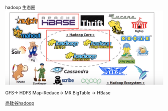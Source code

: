 
hadoop 生态圈  
![../../../Pasted image 20240217225256.png](../../../Pasted%20image%2020240217225256.png)

GFS-> HDFS
Map-Reduce-> MR
BigTable -> HBase


[尚硅谷hadoop](尚硅谷hadoop)
